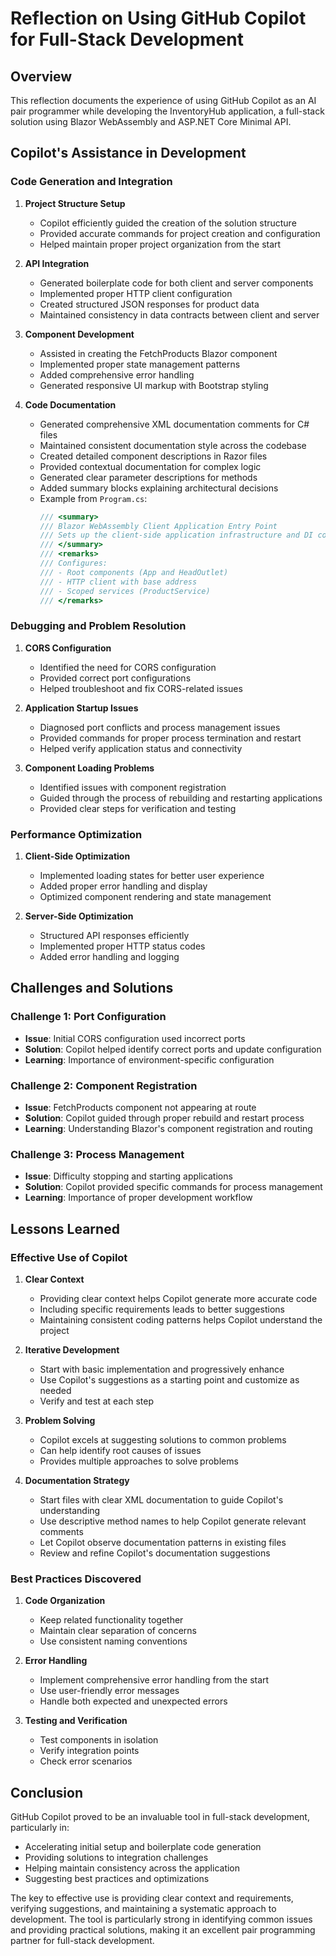# Reflection on Using GitHub Copilot for Full-Stack Development

## Overview
This reflection documents the experience of using GitHub Copilot as an AI pair programmer while developing the InventoryHub application, a full-stack solution using Blazor WebAssembly and ASP.NET Core Minimal API.

## Copilot's Assistance in Development

### Code Generation and Integration
1. **Project Structure Setup**
   - Copilot efficiently guided the creation of the solution structure
   - Provided accurate commands for project creation and configuration
   - Helped maintain proper project organization from the start

2. **API Integration**
   - Generated boilerplate code for both client and server components
   - Implemented proper HTTP client configuration
   - Created structured JSON responses for product data
   - Maintained consistency in data contracts between client and server

3. **Component Development**
   - Assisted in creating the FetchProducts Blazor component
   - Implemented proper state management patterns
   - Added comprehensive error handling
   - Generated responsive UI markup with Bootstrap styling

4. **Code Documentation**
   - Generated comprehensive XML documentation comments for C# files
   - Maintained consistent documentation style across the codebase
   - Created detailed component descriptions in Razor files
   - Provided contextual documentation for complex logic
   - Generated clear parameter descriptions for methods
   - Added summary blocks explaining architectural decisions
   - Example from `Program.cs`:
     ```csharp
     /// <summary>
     /// Blazor WebAssembly Client Application Entry Point
     /// Sets up the client-side application infrastructure and DI container
     /// </summary>
     /// <remarks>
     /// Configures:
     /// - Root components (App and HeadOutlet)
     /// - HTTP client with base address
     /// - Scoped services (ProductService)
     /// </remarks>
     ```

### Debugging and Problem Resolution

1. **CORS Configuration**
   - Identified the need for CORS configuration
   - Provided correct port configurations
   - Helped troubleshoot and fix CORS-related issues

2. **Application Startup Issues**
   - Diagnosed port conflicts and process management issues
   - Provided commands for proper process termination and restart
   - Helped verify application status and connectivity

3. **Component Loading Problems**
   - Identified issues with component registration
   - Guided through the process of rebuilding and restarting applications
   - Provided clear steps for verification and testing

### Performance Optimization

1. **Client-Side Optimization**
   - Implemented loading states for better user experience
   - Added proper error handling and display
   - Optimized component rendering and state management

2. **Server-Side Optimization**
   - Structured API responses efficiently
   - Implemented proper HTTP status codes
   - Added error handling and logging

## Challenges and Solutions

### Challenge 1: Port Configuration
- **Issue**: Initial CORS configuration used incorrect ports
- **Solution**: Copilot helped identify correct ports and update configuration
- **Learning**: Importance of environment-specific configuration

### Challenge 2: Component Registration
- **Issue**: FetchProducts component not appearing at route
- **Solution**: Copilot guided through proper rebuild and restart process
- **Learning**: Understanding Blazor's component registration and routing

### Challenge 3: Process Management
- **Issue**: Difficulty stopping and starting applications
- **Solution**: Copilot provided specific commands for process management
- **Learning**: Importance of proper development workflow

## Lessons Learned

### Effective Use of Copilot

1. **Clear Context**
   - Providing clear context helps Copilot generate more accurate code
   - Including specific requirements leads to better suggestions
   - Maintaining consistent coding patterns helps Copilot understand the project

2. **Iterative Development**
   - Start with basic implementation and progressively enhance
   - Use Copilot's suggestions as a starting point and customize as needed
   - Verify and test at each step

3. **Problem Solving**
   - Copilot excels at suggesting solutions to common problems
   - Can help identify root causes of issues
   - Provides multiple approaches to solve problems

4. **Documentation Strategy**
   - Start files with clear XML documentation to guide Copilot's understanding
   - Use descriptive method names to help Copilot generate relevant comments
   - Let Copilot observe documentation patterns in existing files
   - Review and refine Copilot's documentation suggestions

### Best Practices Discovered

1. **Code Organization**
   - Keep related functionality together
   - Maintain clear separation of concerns
   - Use consistent naming conventions

2. **Error Handling**
   - Implement comprehensive error handling from the start
   - Use user-friendly error messages
   - Handle both expected and unexpected errors

3. **Testing and Verification**
   - Test components in isolation
   - Verify integration points
   - Check error scenarios

## Conclusion

GitHub Copilot proved to be an invaluable tool in full-stack development, particularly in:
- Accelerating initial setup and boilerplate code generation
- Providing solutions to integration challenges
- Helping maintain consistency across the application
- Suggesting best practices and optimizations

The key to effective use is providing clear context and requirements, verifying suggestions, and maintaining a systematic approach to development. The tool is particularly strong in identifying common issues and providing practical solutions, making it an excellent pair programming partner for full-stack development.